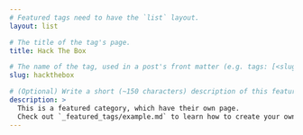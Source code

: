 ```yaml
---
# Featured tags need to have the `list` layout.
layout: list

# The title of the tag's page.
title: Hack The Box

# The name of the tag, used in a post's front matter (e.g. tags: [<slug>]).
slug: hackthebox

# (Optional) Write a short (~150 characters) description of this featured tag.
description: >
  This is a featured category, which have their own page.
  Check out `_featured_tags/example.md` to learn how to create your own.
---
```

